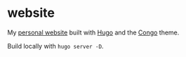 # website

My [personal website](https://www.limaochang.dev) built with [Hugo](https://gohugo.io/) and the [Congo](https://github.com/jpanther/congo) theme.

Build locally with `hugo server -D`.
